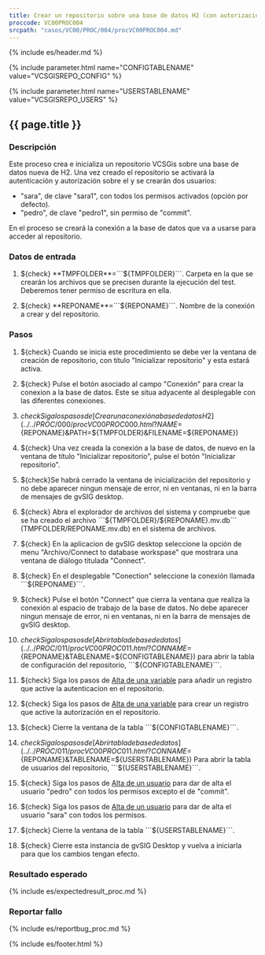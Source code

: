 ```yaml
---
title: Crear un repositorio sobre una base de datos H2 (con autorización)
proccode: VC00PROC004
srcpath: "casos/VC00/PROC/004/procVC00PROC004.md"
---
```


{% include es/header.md %}

{% include parameter.html name="CONFIGTABLENAME" value="VCSGISREPO_CONFIG" %}

{% include parameter.html name="USERSTABLENAME" value="VCSGISREPO_USERS" %}


## {{ page.title }}

### Descripción

Este proceso crea e inicializa un repositorio VCSGis sobre una base de datos nueva de H2.
Una vez creado el repositorio se activará la autenticación y autorización sobre el y se crearán
dos usuarios:
* "sara", de clave "sara1", con todos los permisos activados (opción por defecto).
* "pedro", de clave "pedro1", sin permiso de "commit".

En el proceso se creará la conexión a la base de datos que va a usarse para acceder al repositorio.

### Datos de entrada

1. ${check} **TMPFOLDER**=```${TMPFOLDER}```. Carpeta en la que se crearán los archivos que se precisen 
   durante la ejecución del test. Deberemos tener permiso de escritura en ella.

2. ${check} **REPONAME**=```${REPONAME}```. Nombre de la conexión a crear y del repositorio.


### Pasos

1. ${check} Cuando se inicia este procedimiento se debe ver la ventana de creación de repositorio,
   con título "Inicializar repositorio" y esta estará activa.

2. ${check} Pulse el botón asociado al campo "Conexión" para crear la conexion a la base de datos. Este se situa
   adyacente al desplegable con las diferentes conexiones.

3. ${check} Siga los pasos de [Crear una conexión a base de datos H2](../../PROC/000/procVC00PROC000.html?NAME=${REPONAME}&PATH=${TMPFOLDER}&FILENAME=${REPONAME}) 

4. ${check} Una vez creada la conexión a la base de datos, de nuevo en la ventana de título "Inicializar repositorio",
   pulse el botón "Inicializar repositorio". 
   
5. ${check}Se habrá cerrado la ventana de inicialización del repositorio
   y no debe aparecer ningun mensaje de error, ni en ventanas, ni en la barra de mensajes de gvSIG desktop.
   
6. ${check} Abra el explorador de archivos del sistema y compruebe que se ha creado el archivo 
   ```${TMPFOLDER}/${REPONAME}.mv.db``` (TMPFOLDER/REPONAME.mv.db) en el sistema de archivos.

7. ${check} En la aplicacion de gvSIG desktop seleccione la opción de menu "Archivo/Connect to database workspase" 
   que mostrara una ventana de diálogo titulada "Connect".

8. ${check} En el desplegable "Conection" seleccione la conexión llamada ```${REPONAME}```.

9. ${check} Pulse el botón "Connect" que cierra la ventana que realiza la conexión al espacio de trabajo de la base de datos.
    No debe aparecer ningun mensaje de error, ni en ventanas, ni en la barra de mensajes de gvSIG desktop.

10. ${check} Siga los pasos de 
    [Abrir tabla de base de datos](../../PROC/011/procVC00PROC011.html?CONNAME=${REPONAME}&TABLENAME=${CONFIGTABLENAME})
    para abrir la tabla de configuración del repositorio, ```${CONFIGTABLENAME}```.

11. ${check} Siga los pasos de 
    [Alta de una variable](../../PROC/009/procVC00PROC009.html?VARIABLE=AUTHENTICATION&VALUE=true)
    para añadir un registro que active la autenticacion en el repositorio.

12. ${check} Siga los pasos de 
    [Alta de una variable](../../PROC/009/procVC00PROC009.html?VARIABLE=AUTHORIZATION&VALUE=true)
    para crear un registro que active la autorización en el repositorio.

13. ${check} Cierre la ventana de la tabla ```${CONFIGTABLENAME}```.

14. ${check} Siga los pasos de 
    [Abrir tabla de base de datos](../../PROC/011/procVC00PROC011.html?CONNAME=${REPONAME}&TABLENAME=${USERSTABLENAME})
    Para abrir la tabla de usuarios del repositorio, ```${USERSTABLENAME}```. 

15. ${check} Siga los pasos de 
    [Alta de un usuario](../../PROC/010/procVC00PROC010.html?NAME=pedro&PASSWORD=pedro1&OPERATIONS=add,entities,update,checkout,history,topologyplans,users)
    para dar de alta el usuario "pedro" con todos los permisos excepto el de "commit". 

16. ${check} Siga los pasos de 
    [Alta de un usuario](../../PROC/010/procVC00PROC010.html?NAME=sara&PASSWORD=sara1&OPERATIONS=add,entities,commit,update,checkout,history,topologyplans,users)
    para dar de alta el usuario "sara" con todos los permisos. 

17. ${check} Cierre la ventana de la tabla ```${USERSTABLENAME}```.

18. ${check} Cierre esta instancia de gvSIG Desktop y vuelva a iniciarla para que los cambios tengan efecto.


### Resultado esperado

{% include es/expectedresult_proc.md %}

### Reportar fallo

{% include es/reportbug_proc.md %}

{% include es/footer.html %}

